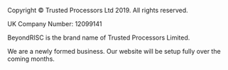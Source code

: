 Copyright © Trusted Processors Ltd 2019. All rights reserved.

UK Company Number: 12099141

BeyondRISC is the brand name of Trusted Processors Limited.

We are a newly formed business. Our website will be setup fully over the coming months.
